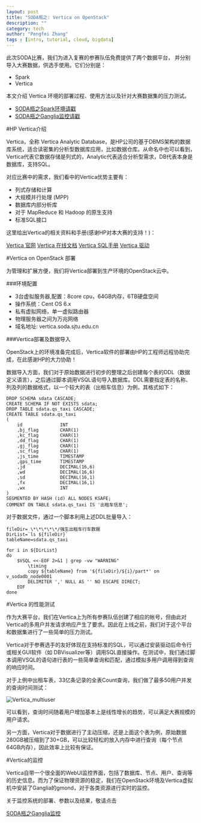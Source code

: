 ```yaml
---
layout: post
title: "SODA瓶之: Vertica on OpenStack"
description: ""
category: tech
author: "Pengfei Zhang"
tags : [intro, tutorial, cloud, bigdata]
---
```



此次SODA比赛，我们为进入复赛的参赛队伍免费提供了两个数据平台，
并分别导入大赛数据，供选手使用。它们分别是：

+ Spark
+ Vertica

本文介绍 Vertica 环境的部署过程、使用方法以及针对大赛数据集的压力测试。

+ [SODA瓶之Spark环境请戳](http://shipengfei92.github.io/soda_git_and_spark)
+ [SODA瓶之Ganglia监控请戳](http://87boy.me/blog/2015/10/28/Ganglia.html)

#HP Vertica介绍


Vertica，全称 Vertica Analytic Database，是HP公司的基于DBMS架构的数据库系统，适合读密集的分析型数据库应用，比如数据仓库。从命名中也可以看到，Vertica代表它数据存储是列式的，Analytic代表适合分析型需求，DB代表本身是数据库，支持SQL。

对应比赛中的需求，我们看中的Vertica优势主要有：

* 列式存储和计算
* 大规模并行处理 (MPP)
* 数据库内部分析库
* 对于 MapReduce 和 Hadoop 的原生支持
* 标准SQL接口

这里给出Vertica的相关资料和手册(感谢HP对本大赛的支持！)：

[Vertica 官网](https://www.vertica.com/)
[Vertica 在线文档](http://my.vertica.com/docs/7.1.x/HTML/index.htm)
[Vertica SQL手册](http://my.vertica.com/docs/7.1.x/PDF/HP_Vertica_7.1.x_SQL_Reference_Manual.pdf)
[Vertica 驱动](http://www.vertica.com/resources/vertica-client-drivers/)

#Vertica on OpenStack 部署

为管理和扩展方便，我们将Vertica部署到生产环境的OpenStack云中。

###环境配置

* 3台虚拟服务器,配置：8core cpu，64GB内存，6TB硬盘空间
* 操作系统：Cent OS 6.x
* 私有虚拟网络，单一虚拟路由器
* 物理服务器之间为万兆网络
* 域名地址: vertica.soda.sjtu.edu.cn 

###Vertica部署及数据导入

OpenStack上的环境准备完成后，Vertica软件的部署由HP的工程师远程协助完成，在此感谢HP的大力协助！

数据导入方面，我们对于原始数据进行初步的整理之后创建每个表的DDL（数据定义语言），之后通过脚本调用VSQL语句导入数据库。DDL需要指定表的名称、列及列的数据格式，以一个较大的表（出租车信息）为例，其格式如下：

    DROP SCHEMA sdata CASCADE;
    CREATE SCHEMA IF NOT EXISTS sdata; 
    DROP TABLE sdata.qs_taxi CASCADE;  
    CREATE TABLE sdata.qs_taxi
    (
        id              INT 
        ,bj_flag        CHAR(1)       
        ,kc_flag        CHAR(1)          
        ,dd_flag        CHAR(1)             
        ,gj_flag        CHAR(1)             
        ,sc_flag        CHAR(1)             
        ,js_time        TIMESTAMP           
        ,gps_time       TIMESTAMP           
        ,jd             DECIMAL(16,6)       
        ,wd             DECIMAL(16,6)       
        ,sd             DECIMAL(16,1)       
        ,fx             DECIMAL(16,1)       
        ,wx             INT                 
    )
    SEGMENTED BY HASH (id) ALL NODES KSAFE;                          
    COMMENT ON TABLE sdata.qs_taxi IS '出租车信息'; 

对于数据文件，通过一个脚本利用上述DDL批量导入：

    fileDir= \*\*\*\*\*/强生出租车行车数据
    DirList=`ls ${fileDir}`
    tableName=sdata.qs_taxi

    for i in ${DirList}
    do
        $VSQL <<-EOF 2>&1 | grep -vw "WARNING"  
            \timing
            copy ${tableName} from '${fileDir}/${i}/part*' on v_sodadb_node0001
            DELIMITER ',' NULL AS '' NO ESCAPE DIRECT;
        EOF
    done


#Vertica 的性能测试

作为大赛平台，我们在Vertica上为所有参赛队伍创建了相应的帐号，但由此对Vertica的多用户并发请求响应产生了要求。因此在上线之前，我们对于这个平台和数据集进行了一些简单的压力测试。

Vertica对于参赛选手的友好体现在支持标准的SQL，可以通过安装驱动后命令行或相关GUI软件（如 DBVisualizer等）调用SQL直接操作。在测试中，我们通过脚本调用VSQL的语句进行表的一些简单查询和匹配，通过模拟多用户调用得到查询的响应时间。

对于上例中出租车表，33亿条记录的全表Count查询，我们做了最多50用户并发的查询时间测试：

![Vertica_multiuser](http://holysparky.github.io/public/pics/vertica_pressure.png "Vertica Multiuser Test")

可以看到，查询时间随着用户增加基本上是线性增长的趋势，可以满足大赛规模的用户请求。

另一方面，Vertica对于数据进行了主动压缩，还是上面这个表为例，原始数据280GB被压缩到了30+GB，可以比较轻松的放入内存中进行查询（每个节点64GB内存），因此效率上比较有保证。

#Vertica的监控

Vertica自带一个很全面的WebUI监控界面，包括了数据库、节点、用户、查询等的历史信息。而为了保证物理资源的稳定，我们在OpenStack环境及Vertica虚拟机中安装了Ganglia的gmond，对于各类资源进行实时的监控。

关于监控系统的部署、参数以及结果，敬请点击

[SODA瓶之Ganglia监控](http://87boy.me/Ganglia/)












